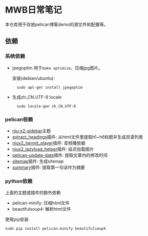 [0]: http://blog.atime.me
[1]: https://github.com/mawenbao/niu-x2-sidebar
[2]: https://github.com/mawenbao/extract_headings
[3]: https://github.com/mawenbao/niux2_hermit_player
[4]: https://github.com/mawenbao/niux2_lazyload_helper
[5]: https://github.com/mawenbao/pelican-update-date
[6]: https://github.com/mawenbao/pelican-blog-content/tree/master/plugins/summary
[7]: https://github.com/mawenbao/pelican-blog-content/tree/master/plugins/sitemap

# MWB日常笔记
本仓库用于存放pelican博客demo的源文件和配置等。

## 依赖
### 系统依赖
* jpegoptim 用于`make optimize`，压缩jpg图片。

    安装(debian/ubuntu):

        sudo apt-get install jpegoptim

* 生成zh_CN.UTF-8 locale
    
        sudo locale-gen zh_CN.UTF-8

### pelican依赖
* [niu-x2-sidebar][1]主题
* [extract_headings][2]插件: 从html文件里提取h1~h6标题并生成目录列表
* [niux2_hermit_player][3]插件: 音频播放器
* [niux2_lazyload_helper][4]插件: 延迟加载图片
* [pelican-update-date][5]插件: 提取文章内的修改时间
* [sitemap][6]插件: 生成sitemap
* [summary][7]插件: 提取第一句话作为摘要

### python依赖
上面的主题或插件的额外依赖

* pelican-minify: 压缩html文件
* beautifulsoup4: 解析html文件

使用pip安装

    sudo pip install pelican-minify beautifulsoup4

